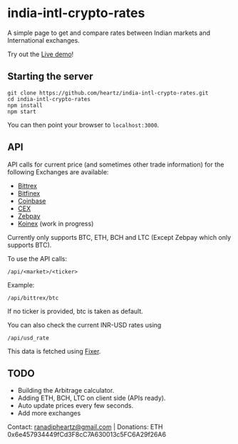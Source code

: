 # india-intl-crypto-rates
A simple page to get and compare rates between Indian markets and International exchanges.

Try out the [Live demo](https://moonlit-academy-178514.appspot.com/)!

## Starting the server

```
git clone https://github.com/heartz/india-intl-crypto-rates.git
cd india-intl-crypto-rates
npm install
npm start
```

You can then point your browser to  ```localhost:3000```.

## API 

API calls for current price (and sometimes other trade information) for the following Exchanges are available:

* [Bittrex](www.bittrex.com)
* [Bitfinex](www.bitfinex.com)
* [Coinbase](www.coinbase.com)
* [CEX](www.cex.io)
* [Zebpay](www.zebpay.com)
* [Koinex](https://koinex.in) (work in progress)

Currently only supports BTC, ETH, BCH and LTC (Except Zebpay which only supports BTC).

To use the API calls:
```
/api/<market>/<ticker>
```
Example:

```
/api/bittrex/btc
```

If no ticker is provided, btc is taken as default.

You can also check the current INR-USD rates using
```
/api/usd_rate
```

This data is fetched using [Fixer](http://fixer.io/).


## TODO

* Building the Arbitrage calculator.
* Adding ETH, BCH, LTC on client side (APIs ready).
* Auto update prices every few seconds.
* Add more exchanges


Contact: ranadipheartz@gmail.com | Donations: ETH 0x6e457934449fCd3F8cC7A630013c5FC6A29f26A6